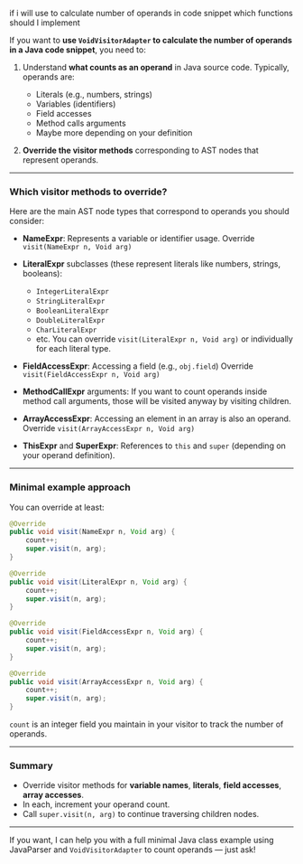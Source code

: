 if i will use to calculate number of operands in code snippet which functions should I implement

If you want to **use `VoidVisitorAdapter` to calculate the number of operands in a Java code snippet**, you need to:

1. Understand **what counts as an operand** in Java source code.
   Typically, operands are:

    * Literals (e.g., numbers, strings)
    * Variables (identifiers)
    * Field accesses
    * Method calls arguments
    * Maybe more depending on your definition

2. **Override the visitor methods** corresponding to AST nodes that represent operands.

---

### Which visitor methods to override?

Here are the main AST node types that correspond to operands you should consider:

* **NameExpr**: Represents a variable or identifier usage.
  Override `visit(NameExpr n, Void arg)`

* **LiteralExpr** subclasses (these represent literals like numbers, strings, booleans):

    * `IntegerLiteralExpr`
    * `StringLiteralExpr`
    * `BooleanLiteralExpr`
    * `DoubleLiteralExpr`
    * `CharLiteralExpr`
    * etc.
      You can override `visit(LiteralExpr n, Void arg)` or individually for each literal type.

* **FieldAccessExpr**: Accessing a field (e.g., `obj.field`)
  Override `visit(FieldAccessExpr n, Void arg)`

* **MethodCallExpr** arguments: If you want to count operands inside method call arguments, those will be visited anyway by visiting children.

* **ArrayAccessExpr**: Accessing an element in an array is also an operand.
  Override `visit(ArrayAccessExpr n, Void arg)`

* **ThisExpr** and **SuperExpr**: References to `this` and `super` (depending on your operand definition).

---

### Minimal example approach

You can override at least:

```java
@Override
public void visit(NameExpr n, Void arg) {
    count++;
    super.visit(n, arg);
}

@Override
public void visit(LiteralExpr n, Void arg) {
    count++;
    super.visit(n, arg);
}

@Override
public void visit(FieldAccessExpr n, Void arg) {
    count++;
    super.visit(n, arg);
}

@Override
public void visit(ArrayAccessExpr n, Void arg) {
    count++;
    super.visit(n, arg);
}
```

`count` is an integer field you maintain in your visitor to track the number of operands.

---

### Summary

* Override visitor methods for **variable names**, **literals**, **field accesses**, **array accesses**.
* In each, increment your operand count.
* Call `super.visit(n, arg)` to continue traversing children nodes.

---

If you want, I can help you with a full minimal Java class example using JavaParser and `VoidVisitorAdapter` to count operands — just ask!

